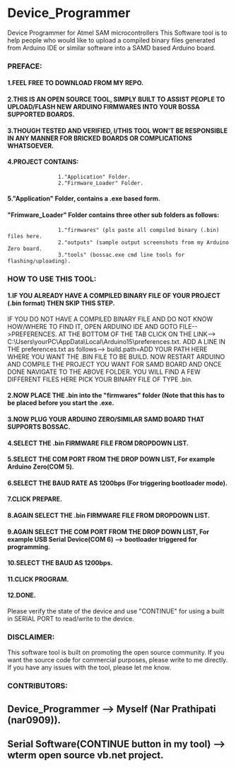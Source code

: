 # Device_Programmer
Device Programmer for Atmel SAM microcontrollers
This Software tool is to help people who would like to upload a compiled binary files generated from Arduino IDE or similar software into a SAMD based Arduino board.


### PREFACE:
#### 1.FEEL FREE TO DOWNLOAD FROM MY REPO.
#### 2.THIS IS AN OPEN SOURCE TOOL, SIMPLY BUILT TO ASSIST PEOPLE TO UPLOAD/FLASH NEW ARDUINO FIRMWARES INTO YOUR BOSSA SUPPORTED BOARDS.
#### 3.THOUGH TESTED AND VERIFIED, I/THIS TOOL WON'T BE RESPONSIBLE IN ANY MANNER FOR BRICKED BOARDS OR COMPLICATIONS WHATSOEVER.
#### 4.PROJECT CONTAINS:
                    1."Application" Folder.
                    2."Firmware_Loader" Folder.
#### 5."Application" Folder, contains a .exe based form.
 ####  "Frimware_Loader" Folder contains three other sub folders as follows:
                    1."firmwares" (pls paste all compiled binary (.bin) files here.
                    2."outputs" (sample output screenshots from my Arduino Zero board.
                    3."tools" (bossac.exe cmd line tools for flashing/uploading).


### HOW TO USE THIS TOOL:

#### 1.IF YOU ALREADY HAVE A COMPILED BINARY FILE OF YOUR PROJECT (.bin format) THEN SKIP THIS STEP.
  IF YOU DO NOT HAVE A COMPILED BINARY FILE AND DO NOT KNOW HOW/WHERE TO FIND IT,
  OPEN ARDUINO IDE AND GOTO FILE-->PREFERENCES.
  AT THE BOTTOM OF THE TAB CLICK ON THE LINK--> C:\Users\yourPC\AppData\Local\Arduino15\preferences.txt.
  ADD A LINE IN THE preferences.txt as follows--> build.path=ADD YOUR PATH HERE WHERE YOU WANT THE .BIN FILE TO BE BUILD.
  NOW RESTART ARDUINO AND COMPILE THE PROJECT YOU WANT FOR SAMD BOARD AND ONCE DONE NAVIGATE TO THE ABOVE FOLDER.
  YOU WILL FIND A FEW DIFFERENT FILES HERE PICK YOUR BINARY FILE OF TYPE .bin.
  


#### 2.NOW PLACE THE .bin into the "firmwares" folder (Note that this has to be placed before you start the .exe.


#### 3.NOW PLUG YOUR ARDUINO ZERO/SIMILAR SAMD BOARD THAT SUPPORTS BOSSAC.


#### 4.SELECT THE .bin FIRMWARE FILE FROM DROPDOWN LIST.

#### 5.SELECT THE COM PORT FROM THE DROP DOWN LIST, For example Arduino Zero(COM 5).


#### 6.SELECT THE BAUD RATE AS 1200bps (For triggering bootloader mode).

#### 7.CLICK PREPARE.

#### 8.AGAIN SELECT THE .bin FIRMWARE FILE FROM DROPDOWN LIST.

#### 9.AGAIN SELECT THE COM PORT FROM THE DROP DOWN LIST, For example USB Serial Device(COM 6) --> bootloader triggered for programming.

#### 10.SELECT THE BAUD AS 1200bps.

#### 11.CLICK PROGRAM.

#### 12.DONE. 

Please verify the state of the device and use "CONTINUE" for using a built in SERIAL PORT to read/write to the device.

### DISCLAIMER:
This software tool is built on promoting the open source community.
If you want the source code for commercial purposes, please write to me directly.
If you have any issues with the tool, please let me know.


### CONTRIBUTORS:
## Device_Programmer --> Myself (Nar Prathipati (nar0909)).
## Serial Software(CONTINUE button in my tool) --> wterm open source vb.net project.



